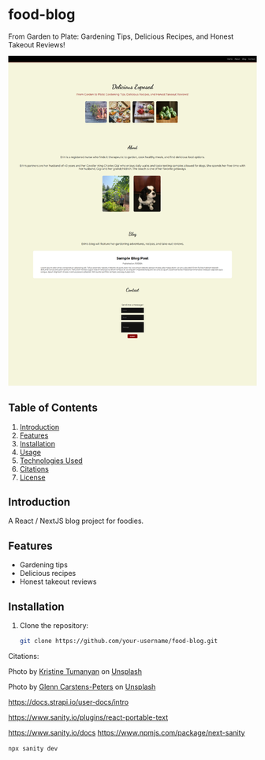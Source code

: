 # food-blog

From Garden to Plate: Gardening Tips, Delicious Recipes, and Honest Takeout Reviews!

![Delicious Exposed Image](delicious-exposed/public/images/deliciousexposed.png)

## Table of Contents
1. [Introduction](#introduction)
2. [Features](#features)
3. [Installation](#installation)
4. [Usage](#usage)
5. [Technologies Used](#technologies-used)
6. [Citations](#citations)
7. [License](#license)

## Introduction
A React / NextJS blog project for foodies.

## Features
- Gardening tips
- Delicious recipes
- Honest takeout reviews

## Installation
1. Clone the repository:
   ```sh
   git clone https://github.com/your-username/food-blog.git

Citations: 

Photo by <a href="https://unsplash.com/@krstne?utm_content=creditCopyText&utm_medium=referral&utm_source=unsplash">Kristine Tumanyan</a> on <a href="https://unsplash.com/photos/sliced-vegetables-on-brown-wooden-chopping-board-YmgpoBhJAkI?utm_content=creditCopyText&utm_medium=referral&utm_source=unsplash">Unsplash</a>

Photo by <a href="https://unsplash.com/@glenncarstenspeters?utm_content=creditCopyText&utm_medium=referral&utm_source=unsplash">Glenn Carstens-Peters</a> on <a href="https://unsplash.com/photos/person-using-macbook-pro-npxXWgQ33ZQ?utm_content=creditCopyText&utm_medium=referral&utm_source=unsplash">Unsplash</a>
  
https://docs.strapi.io/user-docs/intro

https://www.sanity.io/plugins/react-portable-text

https://www.sanity.io/docs
https://www.npmjs.com/package/next-sanity


`npx sanity dev`


